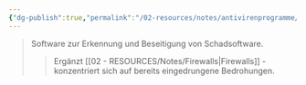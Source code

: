 ```yaml
---
{"dg-publish":true,"permalink":"/02-resources/notes/antivirenprogramme/","tags":["it-sicherheit/technisch"],"noteIcon":"","updated":"2025-09-05T10:12:28.097+02:00"}
---
```


>Software zur Erkennung und Beseitigung von Schadsoftware.
>>Ergänzt [[02 - RESOURCES/Notes/Firewalls\|Firewalls]] - konzentriert sich auf bereits eingedrungene Bedrohungen.